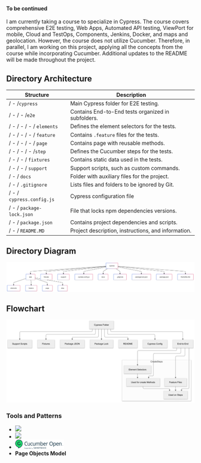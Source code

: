 #### To be continued

I am currently taking a course to specialize in Cypress. The course covers comprehensive E2E testing, Web Apps, Automated API testing, ViewPort for mobile, Cloud and TestOps, Components, Jenkins, Docker, and maps and geolocation. However, the course does not utilize Cucumber. Therefore, in parallel, I am working on this project, applying all the concepts from the course while incorporating Cucumber. Additional updates to the README will be made throughout the project.

## Directory Architecture

| Structure                       | Description                                         |
| ------------------------------- | --------------------------------------------------- |
| / - /`cypress`                  | Main Cypress folder for E2E testing.                |
| / - / - /`e2e`                  | Contains End-to-End tests organized in subfolders.  |
| / - / - / - / `elements`        | Defines the element selectors for the tests.        |
| / - / - / - / `feature`         | Contains `.feature` files for the tests.            |
| / - / - / - / `page`            | Contains page with reusable methods.                |
| / - / - / - /`step`             | Defines the Cucumber steps for the tests.           |
| / - / - / `fixtures`            | Contains static data used in the tests.             |
| / - / - / `support`             | Support scripts, such as custom commands.           |
| / - / `docs`                    | Folder with auxiliary files for the project.        |
| / - / `.gitignore`              | Lists files and folders to be ignored by Git.       |
| / - / `cypress.config.js`       | Cypress configuration file                          |
| / - / `package-lock.json`       | File that locks npm dependencies versions.          |
| / - / `package.json`            | Contains project dependencies and scripts.          |
| / - / `README.MD`               | Project description, instructions, and information. |

## Directory Diagram

![Imagem](./docs/diagrama_pastas.png)

## Flowchart

![Imagem](./docs/flowchart.png)


### Tools and Patterns

-   <img src ="https://img.icons8.com/color/35/000000/javascript.png" width="30"/>
-   <img src="https://www.cypress.io/_astro/navbar-brand.D87396b0.svg" width="55"/>
-   <img src="https://raw.githubusercontent.com/cucumber/.github/refs/heads/main/docs/img/cucumber-open-logo.png" width="130"/>
-   **Page Objects Model**
